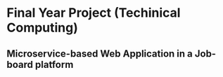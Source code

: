 # Final Year Project (Techinical Computing)
## Microservice-based Web Application in a Job-board platform
### 